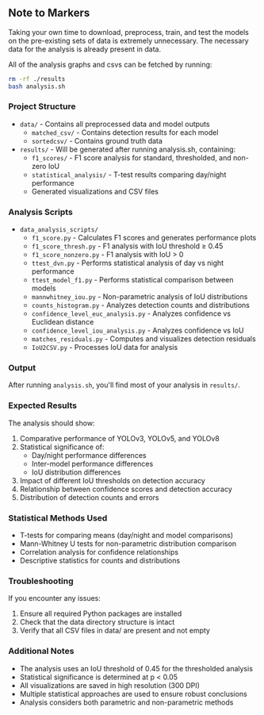 ## Note to Markers

Taking your own time to download, preprocess, train, and test the models on the pre-existing sets of data is extremely unnecessary. The necessary data for the analysis is already present in data.

All of the analysis graphs and csvs can be fetched by running:
```bash
rm -rf ./results
bash analysis.sh
```

### Project Structure
- `data/` - Contains all preprocessed data and model outputs
  - `matched_csv/` - Contains detection results for each model
  - `sortedcsv/` - Contains ground truth data
- `results/` - Will be generated after running analysis.sh, containing:
  - `f1_scores/` - F1 score analysis for standard, thresholded, and non-zero IoU
  - `statistical_analysis/` - T-test results comparing day/night performance
  - Generated visualizations and CSV files

### Analysis Scripts
- `data_analysis_scripts/`
  - `f1_score.py` - Calculates F1 scores and generates performance plots
  - `f1_score_thresh.py` - F1 analysis with IoU threshold ≥ 0.45
  - `f1_score_nonzero.py` - F1 analysis with IoU > 0
  - `ttest_dvn.py` - Performs statistical analysis of day vs night performance
  - `ttest_model_f1.py` - Performs statistical comparison between models
  - `mannwhitney_iou.py` - Non-parametric analysis of IoU distributions
  - `counts_histogram.py` - Analyzes detection counts and distributions
  - `confidence_level_euc_analysis.py` - Analyzes confidence vs Euclidean distance
  - `confidence_level_iou_analysis.py` - Analyzes confidence vs IoU
  - `matches_residuals.py` - Computes and visualizes detection residuals
  - `IoU2CSV.py` - Processes IoU data for analysis

### Output
After running `analysis.sh`, you'll find most of your analysis in `results/`.

### Expected Results
The analysis should show:
1. Comparative performance of YOLOv3, YOLOv5, and YOLOv8
2. Statistical significance of:
   - Day/night performance differences
   - Inter-model performance differences
   - IoU distribution differences
3. Impact of different IoU thresholds on detection accuracy
4. Relationship between confidence scores and detection accuracy
5. Distribution of detection counts and errors

### Statistical Methods Used
- T-tests for comparing means (day/night and model comparisons)
- Mann-Whitney U tests for non-parametric distribution comparison
- Correlation analysis for confidence relationships
- Descriptive statistics for counts and distributions

### Troubleshooting
If you encounter any issues:
1. Ensure all required Python packages are installed
2. Check that the data directory structure is intact
3. Verify that all CSV files in data/ are present and not empty

### Additional Notes
- The analysis uses an IoU threshold of 0.45 for the thresholded analysis
- Statistical significance is determined at p < 0.05
- All visualizations are saved in high resolution (300 DPI)
- Multiple statistical approaches are used to ensure robust conclusions
- Analysis considers both parametric and non-parametric methods


